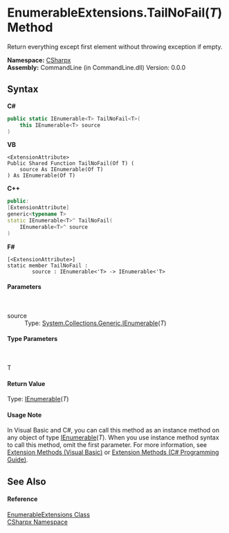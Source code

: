 # EnumerableExtensions.TailNoFail(*T*) Method 
 

Return everything except first element without throwing exception if empty.

**Namespace:**&nbsp;<a href="N_CSharpx">CSharpx</a><br />**Assembly:**&nbsp;CommandLine (in CommandLine.dll) Version: 0.0.0

## Syntax

**C#**<br />
``` C#
public static IEnumerable<T> TailNoFail<T>(
	this IEnumerable<T> source
)

```

**VB**<br />
``` VB
<ExtensionAttribute>
Public Shared Function TailNoFail(Of T) ( 
	source As IEnumerable(Of T)
) As IEnumerable(Of T)
```

**C++**<br />
``` C++
public:
[ExtensionAttribute]
generic<typename T>
static IEnumerable<T>^ TailNoFail(
	IEnumerable<T>^ source
)
```

**F#**<br />
``` F#
[<ExtensionAttribute>]
static member TailNoFail : 
        source : IEnumerable<'T> -> IEnumerable<'T> 

```


#### Parameters
&nbsp;<dl><dt>source</dt><dd>Type: <a href="https://docs.microsoft.com/dotnet/api/system.collections.generic.ienumerable-1" target="_blank">System.Collections.Generic.IEnumerable</a>(*T*)<br /></dd></dl>

#### Type Parameters
&nbsp;<dl><dt>T</dt><dd /></dl>

#### Return Value
Type: <a href="https://docs.microsoft.com/dotnet/api/system.collections.generic.ienumerable-1" target="_blank">IEnumerable</a>(*T*)

#### Usage Note
In Visual Basic and C#, you can call this method as an instance method on any object of type <a href="https://docs.microsoft.com/dotnet/api/system.collections.generic.ienumerable-1" target="_blank">IEnumerable</a>(*T*). When you use instance method syntax to call this method, omit the first parameter. For more information, see <a href="https://docs.microsoft.com/dotnet/visual-basic/programming-guide/language-features/procedures/extension-methods">Extension Methods (Visual Basic)</a> or <a href="https://docs.microsoft.com/dotnet/csharp/programming-guide/classes-and-structs/extension-methods">Extension Methods (C# Programming Guide)</a>.

## See Also


#### Reference
<a href="T_CSharpx_EnumerableExtensions">EnumerableExtensions Class</a><br /><a href="N_CSharpx">CSharpx Namespace</a><br />